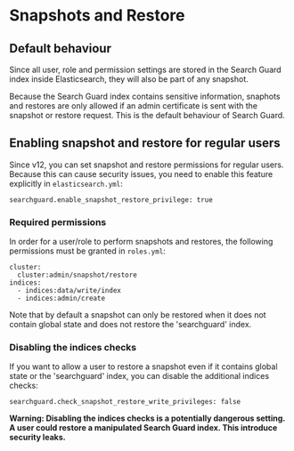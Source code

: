 <!---
Copryight 2017 floragunn GmbH
-->

# Snapshots and Restore

## Default behaviour

Since all user, role and permission settings are stored in the Search Guard index inside Elasticsearch, they will also be part of any snapshot.

Because the Search Guard index contains sensitive information, snaphots and restores are only allowed if an admin certificate is sent with the snapshot or restore request. This is the default behaviour of Search Guard.

## Enabling snapshot and restore for regular users

Since v12, you can set snapshot and restore permissions for regular users. Because this can cause security issues, you need to enable this feature explicitly in `elasticsearch.yml`:

```
searchguard.enable_snapshot_restore_privilege: true
```

### Required permissions

In order for a user/role to perform snapshots and restores, the following permissions must be granted in `roles.yml`:

```
cluster:
  cluster:admin/snapshot/restore
indices:
  - indices:data/write/index
  - indices:admin/create  
```

Note that by default a snapshot can only be restored when it does not contain global state and does not restore the 'searchguard' index.

### Disabling the indices checks

If you want to allow a user to restore a snapshot even if it contains global state or the 'searchguard' index, you can disable the additional indices checks:

```
searchguard.check_snapshot_restore_write_privileges: false
```

**Warning: Disabling the indices checks is a potentially dangerous setting. A user could restore a manipulated Search Guard index.  This introduce security leaks.**
